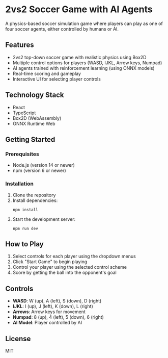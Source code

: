 # 2vs2 Soccer Game with AI Agents

A physics-based soccer simulation game where players can play as one of four soccer agents, either controlled by humans or AI.

## Features

- 2vs2 top-down soccer game with realistic physics using Box2D
- Multiple control options for players (WASD, IJKL, Arrow keys, Numpad)
- AI agents trained with reinforcement learning (using ONNX models)
- Real-time scoring and gameplay
- Interactive UI for selecting player controls

## Technology Stack

- React
- TypeScript
- Box2D (WebAssembly)
- ONNX Runtime Web

## Getting Started

### Prerequisites

- Node.js (version 14 or newer)
- npm (version 6 or newer)

### Installation

1. Clone the repository
2. Install dependencies:
   ```
   npm install
   ```
3. Start the development server:
   ```
   npm run dev
   ```

## How to Play

1. Select controls for each player using the dropdown menus
2. Click "Start Game" to begin playing
3. Control your player using the selected control scheme
4. Score by getting the ball into the opponent's goal

## Controls

- **WASD**: W (up), A (left), S (down), D (right)
- **IJKL**: I (up), J (left), K (down), L (right)
- **Arrows**: Arrow keys for movement
- **Numpad**: 8 (up), 4 (left), 5 (down), 6 (right)
- **AI Model**: Player controlled by AI

## License

MIT
